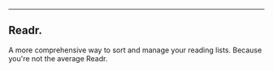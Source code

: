 ----------------------
Readr.
----------------------
A more comprehensive way to sort and manage your reading lists. Because you're not the average Readr.

